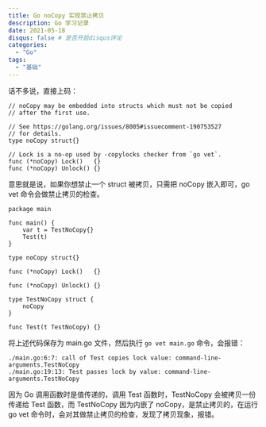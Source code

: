```yaml
---
title: Go noCopy 实现禁止拷贝
description: Go 学习记录
date: 2021-05-18
disqus: false # 是否开启disqus评论
categories:
  - "Go"
tags:
  - "基础"
---
```


<!--more-->

话不多说，直接上码：
```
// noCopy may be embedded into structs which must not be copied
// after the first use.

// See https://golang.org/issues/8005#issuecomment-190753527
// for details.
type noCopy struct{}

// Lock is a no-op used by -copylocks checker from `go vet`.
func (*noCopy) Lock()   {}
func (*noCopy) Unlock() {}
```

意思就是说，如果你想禁止一个 struct 被拷贝，只需把 noCopy 嵌入即可，go vet 命令会做禁止拷贝的检查。
```
package main

func main() {
	var t = TestNoCopy{}
	Test(t)
}

type noCopy struct{}

func (*noCopy) Lock()   {}

func (*noCopy) Unlock() {}

type TestNoCopy struct {
	noCopy
}

func Test(t TestNoCopy) {}
```
将上述代码保存为 main.go 文件，然后执行 `go vet main.go` 命令，会报错：
```
./main.go:6:7: call of Test copies lock value: command-line-arguments.TestNoCopy
./main.go:19:13: Test passes lock by value: command-line-arguments.TestNoCopy
```
因为 Go 调用函数时是值传递的，调用 Test 函数时，TestNoCopy 会被拷贝一份传递给 Test 函数，而 TestNoCopy 因为内嵌了 noCopy，是禁止拷贝的，在运行 go vet 命令时，会对其做禁止拷贝的检查，发现了拷贝现象，报错。
